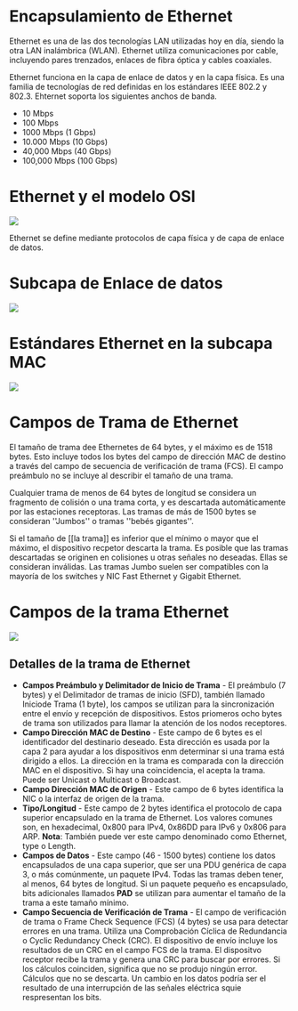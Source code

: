 # Encapsulamiento de Ethernet

Ethernet es una de las dos tecnologías LAN utilizadas hoy en día, siendo la otra LAN inalámbrica (WLAN). Ethernet utiliza comunicaciones por cable, incluyendo pares trenzados, enlaces de fibra óptica y cables coaxiales.

Ethernet funciona en la capa de enlace de datos y en la capa física. Es una familia de tecnologías de red definidas en los estándares IEEE 802.2 y 802.3. Ehternet soporta los siguientes anchos de banda.

-   10 Mbps
-   100 Mbps
-   1000 Mbps (1 Gbps)
-   10.000 Mbps (10 Gbps)
-   40,000 Mbps (40 Gbps)
-   100,000 Mbps (100 Gbps)

# Ethernet y el modelo OSI

![](https://ccnadesdecero.es/wp-content/uploads/2017/11/Encapsulamiento-Ethernet.png)

Ethernet se define mediante protocolos de capa física y de capa de enlace de datos.

# Subcapa de Enlace de datos

![](https://ccnadesdecero.es/wp-content/uploads/2017/11/Subcapas-de-Enlace-de-Datos-1.png)

# Estándares Ethernet en la subcapa MAC

![](https://ccnadesdecero.es/wp-content/uploads/2017/11/Subcapa-LLC.png)

# Campos de Trama de Ethernet

El tamaño de trama dee Ethernetes de 64 bytes, y el máximo es de 1518 bytes. Esto incluye todos los bytes del campo de dirección MAC de destino a través del campo de secuencia de verificación de trama (FCS). El campo preámbulo no se incluye al describir el tamaño de una trama.

Cualquier trama de menos de 64 bytes de longitud se considera un fragmento de colisión o una trama corta, y es descartada automáticamente por las estaciones receptoras. Las tramas de más de 1500 bytes se consideran ''Jumbos'' o tramas ''bebés gigantes''.

Si el tamaño de [[la trama]] es inferior que el mínimo o mayor que el máximo, el dispositivo recpetor descarta la trama. Es posible que las tramas descartadas se originen en colisiones u otras señales no deseadas. Ellas se consideran inválidas. Las tramas Jumbo suelen ser compatibles con la mayoría de los switches y NIC Fast Ethernet y Gigabit Ethernet.

# Campos de la trama Ethernet

![](https://ccnadesdecero.es/wp-content/uploads/2017/11/Campos-de-trama-Ethernet.png)

## Detalles de la trama de Ethernet

-   **Campos Preámbulo y Delimitador de Inicio de Trama** - El preámbulo (7 bytes) y el Delimitador de tramas de inicio (SFD), también llamado Iniciode Trama (1 byte), los campos se utilizan para la sincronización entre el envío y recepción de dispositivos. Estos priomeros ocho bytes de trama son utilizados para llamar la atención de los nodos receptores.
-   **Campo Dirección MAC de Destino** - Este campo de 6 bytes es el identificador del destinario deseado. Esta dirección es usada por la capa 2 para ayudar a los dispositivos enm determinar si una trama está dirigido a ellos. La dirección en la trama es comparada con la dirección MAC en el dispositivo. Si hay una coincidencia, el acepta la trama. Puede ser Unicast o Multicast o Broadcast.
-   **Campo Dirección MAC de Origen** - Este campo de 6 bytes identifica la NIC o la interfaz de origen de la trama.
-   **Tipo/Longitud** - Este campo de 2 bytes identifica el protocolo de capa superior encapsulado en la trama de Ethernet. Los valores comunes son, en hexadecimal, 0x800 para IPv4, 0x86DD para IPv6 y 0x806 para ARP. **Nota**: También puede ver este campo denominado como Ethernet, type o Length.
-   **Campos de Datos** - Este campo (46 - 1500 bytes) contiene los datos encapsulados de una capa superior, que ser una PDU genérica de capa 3, o más comúnmente, un paquete IPv4. Todas las tramas deben tener, al menos, 64 bytes de longitud. Si un paquete pequeño es encapsulado, bits adicionales llamados **PAD** se utilizan para aumentar el tamaño de la trama a este tamaño mínimo.
-   **Campo Secuencia de Verificación de Trama** - El campo de verificación de trama o Frame Check Sequence (FCS) (4 bytes) se usa para detectar errores en una trama. Utiliza una Comprobación Cíclica de Redundancia o Cyclic Redundancy Check (CRC). El dispositivo de envío incluye los resultados de un CRC en el campo FCS de la trama. El dispositvo receptor recibe la trama y genera una CRC para buscar por errores. Si los cálculos coinciden, significa que no se produjo ningún error. Cálculos que no se descarta. Un cambio en los datos podría ser el resultado de una interrupción de las señales eléctrica squie respresentan los bits.